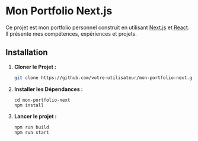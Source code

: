 # Mon Portfolio Next.js

Ce projet est mon portfolio personnel construit en utilisant [Next.js](https://nextjs.org/) et [React](https://reactjs.org/). Il présente mes compétences, expériences et projets.

## Installation

1. **Cloner le Projet :**
   ```bash
   git clone https://github.com/votre-utilisateur/mon-portfolio-next.git
2. **Installer les Dépendances :**
   ```
   cd mon-portfolio-next
   npm install
3. **Lancer le projet :**
   ```
   npm run build
   npm run start
